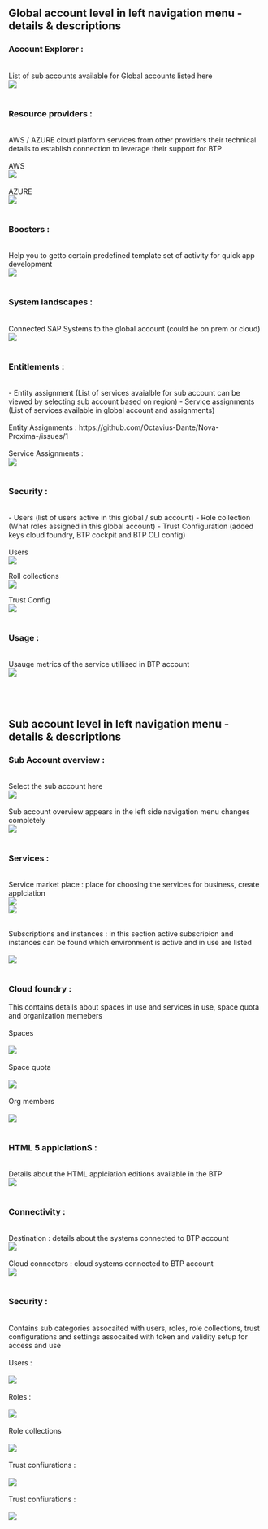 ## Global account level in left navigation menu - details & descriptions 

### Account Explorer : 
</br>
List of sub accounts available for Global accounts listed here 
</br>
    <img src="./files/1_trial_account.png" >
</br>
</br>
	
### Resource providers : 
</br>
AWS / AZURE cloud platform services from other providers their technical details to establish connection to leverage their support for BTP
</br>
</br>
AWS
</br>
    <img src="./files/2.res.prov_1.png" >
</br>
</br>
AZURE
</br>
    <img src="./files/2.res.prov_2.png" >
</br>
</br>

### Boosters : 
</br>
Help you to getto certain predefined template set of activity for quick app development
</br>
    <img src="./files/3.BOOSTERS.png" >
</br>
</br>

### System landscapes :
</br>
Connected SAP Systems to the global account (could be on prem or cloud) 
</br>
    <img src="./files/4.system_landscapes.png" >
</br>
</br>

### Entitlements : 
</br>
- Entity assignment (List of services avaialble for sub account can be viewed by selecting sub account based on region)
- Service assignments (List of services available in global account and assignments)
</br>
</br>
Entity Assignments : https://github.com/Octavius-Dante/Nova-Proxima-/issues/1
</br>
</br>
Service Assignments : 
</br>
<img src="./files/4.service_assignment.png" >
</br>
</br>

### Security : 
</br>
- Users (list of users active in this global / sub account)
- Role collection (What roles assigned in this global account)
- Trust Configuration (added keys cloud foundry, BTP cockpit and BTP CLI config)
</br>
</br>
Users
</br>
<img src="./files/5.1users.png" >
</br>

Roll collections
</br>
<img src="./files/5.2roll_collection.png" >
</br>

Trust Config
</br>
<img src="./files/5.3trust_config.png" >
</br>
</br>

### Usage : 
</br>
Usauge metrics of the service utillised in BTP account 
</br>
    <img src="./files/6.usage.png" >
</br>
</br>
</br>
</br>

## Sub account level in left navigation menu - details & descriptions 

### Sub Account overview :
</br>
Select the sub account here
</br>    
<img src="./files/7.SUB_1.png" >
</br>
</br>
Sub account overview appears in the left side navigation menu changes completely 
</br>    
<img src="./files/8.SUB_2.png" >
</br>
</br>

### Services :

</br>
Service market place : place for choosing the services for business, create applciation 
</br>    
<img src="./files/9.SUB_3.png" >
</br>
<img src="./files/10.SUB_4.png" >
</br>
</br>

Subscriptions and instances : in this section active subscripion and instances can be found which environment is active and in use are listed 
</br>    
<img src="./files/11.SUB_5.png" >
</br>
</br>

### Cloud foundry :

This contains details about spaces in use and services in use, space quota and organization memebers
</br>    
Spaces 
</br>    
<img src="./files/12.SUB_6.png" >
</br>
</br>
Space quota
</br>    
<img src="./files/13.SUB_7.png" >
</br>
</br>
Org members 
</br>    
<img src="./files/14.SUB_8.png" >
</br>
</br>

### HTML 5 applciationS :

</br>    
Details about the HTML applciation editions available in the BTP 
</br>    
<img src="./files/15.SUB_9.png" >
</br>
</br>

### Connectivity :

</br>    
Destination : details about the systems connected to BTP account 
</br>    
<img src="./files/16.SUB_10.png" >
</br>
</br>    
Cloud connectors : cloud systems connected to BTP account 
</br>    
<img src="./files/17.SUB_11.png" >
</br>
</br>

### Security :

</br>    
Contains sub categories assocaited with users, roles, role collections, trust configurations and settings assocaited with token and validity setup for access and use
</br>
</br>
Users : 
</br>
</br>
<img src="./files/18.SUB_12.png" >
</br>
</br>
Roles :
</br>
</br>
<img src="./files/19.SUB_13.png" >
</br>
</br>
Role collections
</br>
</br>
<img src="./files/20.SUB_14.png" >
</br>
</br>
Trust confiurations : 
</br>
</br>
<img src="./files/21.SUB_15.png" >
</br>
</br>
Trust confiurations : 
</br>
</br>
<img src="./files/22.SUB_16.png" >
</br>
</br>
